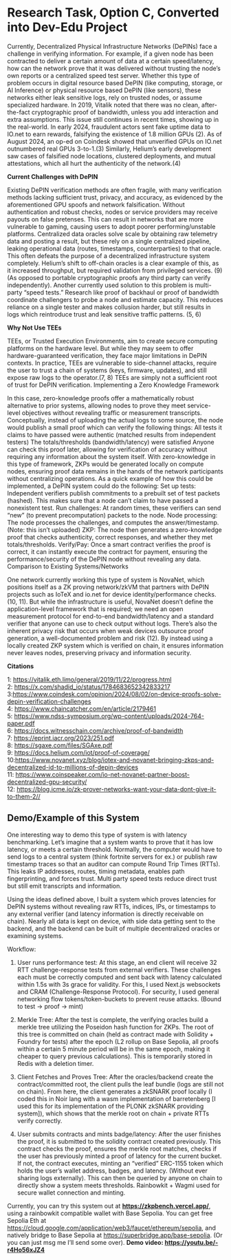 # Research Task, Option C, Converted into Dev-Edu Project

Currently, Decentralized Physical Infrastructure Networks (DePINs) face a challenge in verifying information. For example, if a given node has been contracted to deliver a certain amount of data at a certain speed/latency, how can the network prove that it was delivered without trusting the node’s own reports or a centralized speed test server. Whether this type of problem occurs in digital resource based DePIN (like computing, storage, or AI Inference) or physical resource based DePIN (like sensors), these networks either leak sensitive logs, rely on trusted nodes, or assume specialized hardware. In 2019, Vitalik noted that there was no clean, after-the-fact cryptographic proof of bandwidth, unless you add interaction and extra assumptions. This issue still continues in recent times, showing up in the real-world. In early 2024, fraudulent actors sent fake uptime data to IO.net to earn rewards, falsifying the existence of 1.8 million GPUs (2). As of August 2024, an op-ed on Coindesk showed that unverified GPUs on IO.net outnumbered real GPUs 3-to-1.(3)
Similarly, Helium’s early development saw cases of falsified node locations, clustered deployments, and mutual attestations, which all hurt the authenticity of the network.(4)

**Current Challenges with DePIN**

Existing DePIN verification methods are often fragile, with many verification methods lacking sufficient trust, privacy, and accuracy, as evidenced by the aforementioned GPU spoofs and network falsification. Without authentication and robust checks, nodes or service providers may receive payouts on false pretenses. This can result in networks that are more vulnerable to gaming, causing users to adopt poorer performing/unstable platforms.
	Centralized data oracles solve scale by obtaining raw telemetry data and posting a result, but these rely on a single centralized pipeline, leaking operational data (routes, timestamps, counterparties) to that oracle. This often defeats the purpose of a decentralized infrastructure system completely. Helium’s shift to off-chain oracles is a clear example of this, as it increased throughput, but required validation from privileged services. (9) (As opposed to portable cryptographic proofs any third party can verify independently). 
	Another currently used solution to this problem is multi-party “speed tests.” Research like proof of backhaul or proof of bandwidth coordinate challengers to probe a node and estimate capacity. This reduces reliance on a single tester and makes collusion harder, but still results in logs which reintroduce trust and leak sensitive traffic patterns. (5, 6)

**Why Not Use TEEs**

TEEs, or Trusted Execution Environments, aim to create secure computing platforms on the hardware level. But while they may seem to offer hardware-guaranteed verification, they face major limitations in DePIN contexts. In practice, TEEs are vulnerable to side-channel attacks, require the user to trust a chain of systems (keys, firmware, updates), and still expose raw logs to the operator.(7, 8) TEEs are simply not a sufficient root of trust for DePIN verification.
Implementing a Zero Knowledge Framework

In this case, zero-knowledge proofs offer a mathematically robust alternative to prior systems, allowing nodes to prove they meet service-level objectives without revealing traffic or measurement transcripts. Conceptually, instead of uploading the actual logs to some source, the node would publish a small proof which can verify the following things:
All tests it claims to have passed were authentic (matched results from independent testers)
The totals/thresholds (bandwidth/latency) were satisfied
Anyone can check this proof later, allowing for verification of accuracy without requiring any information about the system itself. 
	With zero-knowledge in this type of framework, ZKPs would be generated locally on compute nodes, ensuring proof data remains in the hands of the network participants without centralizing operations. As a quick example of how this could be implemented, a DePIN system could do the following:
Set up tests: Independent verifiers publish commitments to a prebuilt set of test packets (hashed). This makes sure that a node can’t claim to have passed a nonexistent test. 
Run challenges: At random times, these verifiers can send “new” (to prevent precomputation) packets to the node.
Node processing: The node processes the challenges, and computes the answer/timestamp. (Note: this isn’t uploaded)
ZKP: The node then generates a zero-knowledge proof that checks authenticity, correct responses, and whether they met totals/thresholds.
Verify/Pay: Once a smart contract verifies the proof is correct, it can instantly execute the contract for payment, ensuring the performance/security of the DePIN node without revealing any data.
Comparison to Existing Systems/Networks

One network currently working this type of system is NovaNet, which positions itself as a ZK proving network/zkVM that partners with DePIN projects such as IoTeX and io.net for device identity/performance checks. (10, 11). But while the infrastructure is useful, NovaNet doesn’t define the application-level framework that is required; we need an open measurement protocol for end-to-end bandwidth/latency and a standard verifier that anyone can use to check output without logs. There’s also the inherent privacy risk that occurs when weak devices outsource proof generation, a well-documented problem and risk (12). By instead using a locally created ZKP system which is verified on chain, it ensures information never leaves nodes, preserving privacy and information security. 


**Citations**

1: https://vitalik.eth.limo/general/2019/11/22/progress.html  
2: https://x.com/shadid_io/status/1784683652342833217  
3:https://www.coindesk.com/opinion/2024/08/02/on-device-proofs-solve-depin-verification-challenges  
4: https://www.chaincatcher.com/en/article/2179461  
5: https://www.ndss-symposium.org/wp-content/uploads/2024-764-paper.pdf  
6: https://docs.witnesschain.com/archive/proof-of-bandwidth  
7: https://eprint.iacr.org/2023/251.pdf  
8: https://sgaxe.com/files/SGAxe.pdf  
9: https://docs.helium.com/iot/proof-of-coverage/  
10:https://www.novanet.xyz/blog/iotex-and-novanet-bringing-zkps-and-decentralized-id-to-millions-of-depin-devices  
11: https://www.coinspeaker.com/io-net-novanet-partner-boost-decentralized-gpu-security/  
12: https://blog.icme.io/zk-prover-networks-want-your-data-dont-give-it-to-them-2//

## Demo/Example of this System

One interesting way to demo this type of system is with latency benchmarking. Let’s imagine that a
system wants to prove that it has low latency, or meets a certain threshold. Normally, the computer would
have to send logs to a central system (think fortnite servers for ex.) or publish raw timestamp traces so
that an auditor can compute Round Trip Times (RTTs). This leaks IP addresses, routes, timing metadata,
enables path fingerprinting, and forces trust. Multi party speed tests reduce direct trust but still emit
transcripts and information.

Using the ideas defined above, I built a system which proves latencies for DePIN systems without
revealing raw RTTs, indices, IPs, or timestamps to any external verifier (and latency information is
directly receivable on chain). Nearly all data is kept on device, with side data getting sent to the backend, and the backend can be built of multiple
decentralized oracles or examining systems.

Workflow:

1.  User runs performance test: At this stage, an end client will receive 32 RTT challenge-response
tests from external verifiers. These challenges each must be correctly computed and sent back
with latency calculated within 1.5s with 3s grace for validity. For this, I used Next.js websockets
and CRAM (Challenge-Response Protocol). For security, I used general networking flow
tokens/token-buckets to prevent reuse attacks. (Bound to test → proof → mint)

2.  Merkle Tree: After the test is complete, the verifying oracles build a merkle tree utilizing the
Poseidon hash function for ZKPs. The root of this tree is committed on chain (held as contract
made with Solidity + Foundry for tests) after the epoch (L2 rollup on Base Sepolia, all proofs
within a certain 5 minute period will be in the same epoch, making it cheaper to query previous
calculations). This is temporarily stored in Redis with a deletion timer.

3.  Client Fetches and Proves Tree: After the oracles/backend create the contract/committed root,
the client pulls the leaf bundle (logs are still not on chain). From here, the client generates a
zkSNARK proof locally (I coded this in Noir lang with a wasm implementation of barretenberg [I
used this for its implementation of the PLONK zkSNARK providing system]), which shows that
the merkle root on chain + private RTTs verify correctly.

4.  User submits contracts and mints badge/latency: After the user finishes the proof, it is submitted to the solidity contract created previously. This contract checks the proof, ensures the
merkle root matches, checks if the user has previously minted a proof of latency for the current
bucket. If not, the contract executes, minting an “verified” ERC-1155 token which holds the
user’s wallet address, badges, and latency. (Without ever sharing logs externally). This can then
be queried by anyone on chain to directly show a system meets thresholds. Rainbowkit + Wagmi used for secure wallet connection and minting.

Currently, you can try this system out at **https://zkpbench.vercel.app/**, using a
rainbowkit compatible wallet with Base Sepolia. You can get free Sepolia Eth at
https://cloud.google.com/application/web3/faucet/ethereum/sepolia, and natively
bridge to Base Sepolia at https://superbridge.app/base-sepolia. (Or you can just
msg me I’ll send some over).  **Demo video: https://youtu.be/-r4Ho56xJZ4**
